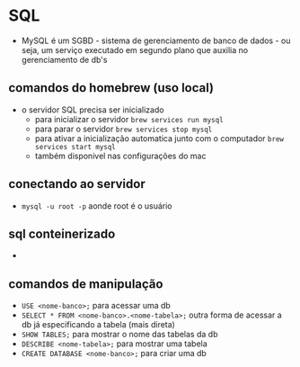 # SQL
  - MySQL é um SGBD - sistema de gerenciamento de banco de dados - ou seja, um serviço executado em segundo plano que auxilia no gerenciamento de db's

## comandos do homebrew (uso local)
  - o servidor SQL precisa ser inicializado
    -  para inicializar o servidor `brew services run mysql`
    -  para parar o servidor `brew services stop mysql`
    -  para ativar a inicialização automatica junto com o computador `brew services start mysql`
    -  também disponivel nas configurações do mac

## conectando ao servidor
  - `mysql -u root -p` aonde root é o usuário

## sql conteinerizado
  -

## comandos de manipulação
  - `USE <nome-banco>;` para acessar uma db
  - `SELECT * FROM <nome-banco>.<nome-tabela>;` outra forma de acessar a db já especificando a tabela (mais direta)
  - `SHOW TABLES;` para mostrar o nome das tabelas da db
  - `DESCRIBE <nome-tabela>;` para mostrar uma tabela
  - `CREATE DATABASE <nome-banco>;` para criar uma db
